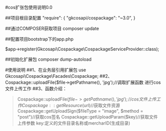#cos扩张包使用说明0.0

##项目根目录配置
    "require": {
        "gkcosapi/cospackage": "~3.0",
        }


##通过COMPOSER获取项目
        composer update


##配置项目bootstrap下的app.php

$app->register(Gkcosapi\Cospackage\CospackageServiceProvider::class);


##初始化扩展包
        composer dump-autoload


#使用说明
##1、在业务层引用扩展包 use Gkcosapi\Cospackage\Facades\Cospackage;
##2、Cospackage::uploadFile($file->getPathname(), 'jpg');//调取扩展函数 进行cos文件上传工作
##3、函数介绍：
>Cospackage::uploadFile($file->getPathname(), 'jpg');//cos文件上传工作
>Cospackage::getResource($url)//获取文件资源
>Cospackage::getUploadSign($fileType = "image", $method = "post")//获取cos签名
>Cospackage::getUploadParam($key)//获取文件上传参数 key:定义的文件目录名称或mercharID(生成目录)
